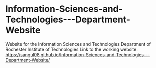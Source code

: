 # Information-Sciences-and-Technologies---Department-Website
Website for the Information Sciences and Technologies Department of Rochester Institute of Technologies
Link to the working website: https://sangul08.github.io/Information-Sciences-and-Technologies---Department-Website/ 
